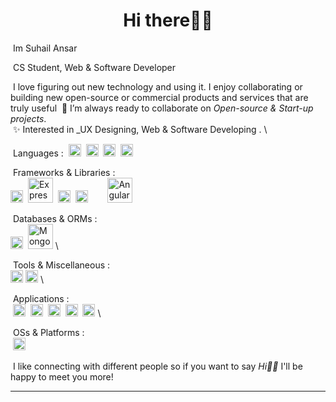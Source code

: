 <h1 align="center">Hi there👋🏻</h1>

&nbsp;Im Suhail Ansar

&nbsp;CS Student, Web & Software Developer 


&nbsp;I love figuring out new technology and using it. I enjoy collaborating or building new open-source or commercial products and services that are truly useful
&nbsp;🤝 I’m always ready to collaborate on _Open-source & Start-up projects_. \
&nbsp;✨ Interested in _UX Designing, Web & Software Developing . \


&nbsp;Languages : 
&nbsp;<a rel="nofollow" href="https://html.spec.whatwg.org/multipage/" target="_blank" title="HTML5"><img loading="lazy" height="20" src="https://cdn.simpleicons.org/Html5/e34f26"></a>&nbsp;
<a rel="nofollow" href="https://www.w3.org/TR/CSS/#css" target="_blank" title="CSS3"><img loading="lazy" height="20" src="https://cdn.simpleicons.org/Css3/1572b6"></a>&nbsp;
<a rel="nofollow" href="http://www.ecma-international.org/publications-and-standards/standards/ecma-262/" target="_blank" title="JavaScript"><img loading="lazy" height="20" src="https://cdn.simpleicons.org/JavaScript/f7df1e"></a>&nbsp;
<a href="https://www.typescriptlang.org" target="_blank"><img src="https://cdn.simpleicons.org/typescript/3178C6" height="20" alt="TypeScript"></a>&nbsp;


&nbsp;Frameworks & Libraries : \
<a href="https://nodejs.org" target="_blank"><img src="https://cdn.simpleicons.org/nodedotjs/339933" height="20" alt="Node.js"></a>&nbsp;
<a href="https://expressjs.com" target="_blank"><img src="https://cdn.simpleicons.org/express/000000" height="40" alt="Express.js"></a>&nbsp;
<a rel="nofollow" href="https://getbootstrap.com/" target="_blank" title="Bootstrap CSS"><img loading="lazy" height="20" src="https://cdn.simpleicons.org/Bootstrap/7952b3"></a>&nbsp;
<a rel="nofollow" href="https://tailwindcss.com/" target="_blank" title="Tailwind CSS"><img loading="lazy" height="20" src="https://cdn.simpleicons.org/TailwindCss/06b6d4"></a>&nbsp;
<a rel="nofollow" href="https://jquery.com/" target="_blank" title="jQuery"><img loading="lazy" height="16" src="https://cdn.simpleicons.org/jQuery/0769ad"></a>&nbsp;
<a href="https://angular.io" target="_blank"><img src="https://cdn.simpleicons.org/angular/DD0031" height="40" alt="Angular"></a>&nbsp;

&nbsp;Databases & ORMs : \
<a rel="nofollow" href="https://www.mysql.com/" target="_blank" title="MySQL"><img loading="lazy" height="20" src="https://cdn.simpleicons.org/MySQL/f29111"></a>&nbsp;
<a href="https://www.mongodb.com" target="_blank"><img src="https://cdn.simpleicons.org/mongodb/47A248" height="40" alt="MongoDB"></a>&nbsp;\


&nbsp;Tools & Miscellaneous : \
<a rel="nofollow" href="https://git-scm.com/" target="_blank" title="Git"><img loading="lazy" height="20" src="https://cdn.simpleicons.org/Git/f05032"></a> 
<a href="https://en.wikipedia.org/wiki/Clean_architecture" target="_blank"><img src="https://cdn.simpleicons.org/cleanarchitecture/1B1B1B" height="20" alt="Clean Architecture"></a>
\


&nbsp;Applications : \
&nbsp;<a rel="nofollow" href="https://www.microsoft.com/en/microsoft-365/" target="_blank" title="Microsoft Office"><img loading="lazy" height="20" src="https://cdn.simpleicons.org/MicrosoftOffice/d83b01"></a>&nbsp;
<a rel="nofollow" href="https://www.adobe.com/in/products/photoshop/" target="_blank" title="Adobe Photoshop"><img loading="lazy" height="20" src="https://cdn.simpleicons.org/AdobePhotoshop/31a8ff"></a>&nbsp;
<a rel="nofollow" href="https://www.postman.com/" target="_blank" title="Postman"><img loading="lazy" height="20" src="https://cdn.simpleicons.org/Postman/ff6c37"></a>&nbsp;
<a rel="nofollow" href="https://code.visualstudio.com/" target="_blank" title="VSCode"><img loading="lazy" height="20" src="https://cdn.simpleicons.org/VisualStudioCode/007acc"></a>&nbsp;
<a rel="nofollow" href="https://www.figma.com/" target="_blank" title="Figma"><img loading="lazy" height="20" src="https://cdn.simpleicons.org/Figma/0acf83"></a> \


&nbsp;OSs & Platforms : \
&nbsp;<a rel="nofollow" href="https://www.microsoft.com/en-in/windows/" target="_blank" title="Windows"><img loading="lazy" height="20" src="https://cdn.simpleicons.org/Windows11/0078d4"></a>&nbsp;

&nbsp;I like connecting with different people so if you want to say _Hi👋🏻_ I'll be happy to meet you more!

-------------------------------------------------------------------------------------------------------------------------------------------------------------------------------------------

